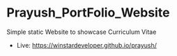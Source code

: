 # Prayush_PortFolio_Website

Simple static Website to showcase Curriculum Vitae

- Live: https://winstardeveloper.github.io/prayush/
